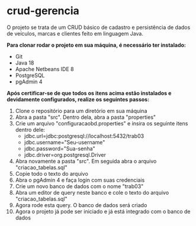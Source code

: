 <h1>crud-gerencia</h1>

<p>O projeto se trata de um CRUD básico de cadastro e persistência de dados de veículos, marcas e clientes feito em linguagem Java.</p>

<p><strong>Para clonar rodar o projeto em sua máquina, é necessário ter instalado:</strong></p>
<ul>
  <li>Git</li>
  <li>Java 18</li>
  <li>Apache Netbeans IDE 8</li>
  <li>PostgreSQL</li>
  <li>pgAdmin 4</li>
</ul>

<p><strong>Após certificar-se de que todos os itens acima estão instalados e devidamente configurados, realize os seguintes passos:</strong></p>
<ol>
  <li>Clone o repositório para um diretório em sua máquina</li>
  <li>Abra a pasta "src". Dentro dela, abra a pasta "properties"</li>
  <li>
  Crie um arquivo "configuracaobd.properties" e insira os seguinte itens dentro dele:
    <ul>
      <li>jdbc.url=jdbc:postgresql://localhost:5432/trab03</li>
      <li>jdbc.username="Seu-username"</li>
      <li>jdbc.password="Sua-senha"</li>
      <li>jdbc.driver=org.postgresql.Driver</li>
    </ul>
  </li>
  <li>Abra novamente a pasta "src". Em seguida abra o arquivo "criacao_tabelas.sql"</li>
  <li>Copie todo o texto do arquivo</li>
  <li>Abra o pgAdmin 4 e faça login com suas credenciais</li>
  <li>Crie um novo banco de dados com o nome "trab03"</li>
  <li>Abra um editor de query neste banco e cole o texto do arquivo "criacao_tabelas.sql"</li>
  <li>Agora rode esta query. O banco de dados será criado</li>
  <li>Agora o projeto já pode ser iniciado e já está integrado com o banco de dados</li>
</ol>
